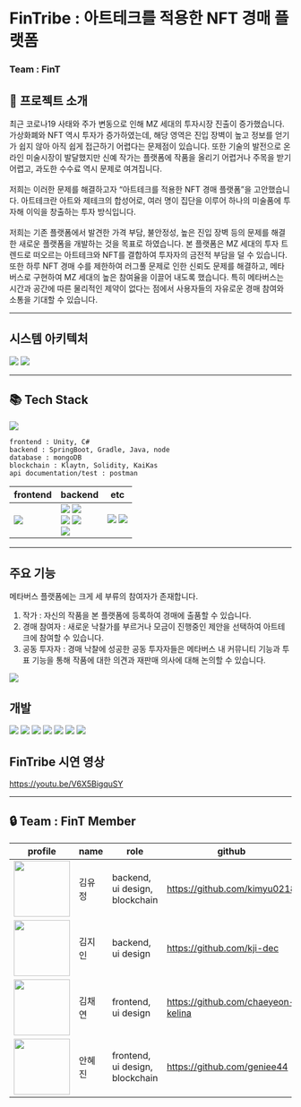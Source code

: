 # **FinTribe** : 아트테크를 적용한 NFT 경매 플랫폼
### Team : FinT <br/>

## **📝 프로젝트 소개**
최근 코로나19 사태와 주가 변동으로 인해 MZ 세대의 투자시장 진출이 증가했습니다. 가상화폐와 NFT 역시 투자가 증가하였는데, 해당 영역은 진입 장벽이 높고 정보를 얻기가 쉽지 않아 아직 쉽게 접근하기 어렵다는 문제점이 있습니다. 또한 기술의 발전으로 온라인 미술시장이 발달했지만 신예 작가는 플랫폼에 작품을 올리기 어렵거나 주목을 받기 어렵고, 과도한 수수료 역시 문제로 여겨집니다. <br /> <br /> 저희는 이러한 문제를 해결하고자 “아트테크를 적용한 NFT 경매 플랫폼”을 고안했습니다. 아트테크란 아트와 제테크의 합성어로, 여러 명이 집단을 이루어 하나의 미술품에 투자해 이익을 창출하는 투자 방식입니다.<br /> <br /> 
저희는 기존 플랫폼에서 발견한 가격 부담, 불안정성, 높은 진입 장벽 등의 문제를 해결한 새로운 플랫폼을 개발하는 것을 목표로 하였습니다. 본 플랫폼은 MZ 세대의 투자 트렌드로 떠오르는 아트테크와 NFT를 결합하여 투자자의 금전적 부담을 덜 수 있습니다. 또한 하루 NFT 경매 수를 제한하여 러그풀 문제로 인한 신뢰도 문제를 해결하고, 메타버스로 구현하여 MZ 세대의 높은 참여율을 이끌어 내도록 했습니다. 특히 메타버스는 시간과 공간에 따른 물리적인 제약이 없다는 점에서 사용자들의 자유로운 경매 참여와 소통을 기대할 수 있습니다.<br /> 

------------------

## **시스템 아키텍처**
<img src ="https://user-images.githubusercontent.com/69005820/222912933-abc7d0f9-4fb6-4b93-8d50-245b7993f15e.jpg">
<img src = "https://user-images.githubusercontent.com/69005820/222912943-14512eb1-d36f-4693-b7af-999967f76762.jpg">

------------------

## **📚 Tech Stack**
<img src ="https://user-images.githubusercontent.com/69005820/222913379-514b6b3e-1cda-48c9-a471-af19fdd6ddde.jpg">

```
frontend : Unity, C#
backend : SpringBoot, Gradle, Java, node
database : mongoDB
blockchain : Klaytn, Solidity, KaiKas
api documentation/test : postman
```
| frontend | backend | etc |                                                                                                                                                   
|------|------|------|
| <img src="https://img.shields.io/badge/Unity-FFFFFF?style=for-the-badge&logo=unity&logoColor=black"> | <img src="https://img.shields.io/badge/Spring_Boot-F2F4F9?style=for-the-badge&logo=spring-boot"> <img src ="https://img.shields.io/badge/gradle-02303A?style=for-the-badge&logo=gradle&logoColor=white"> <br /> <img src="https://img.shields.io/badge/Java-ED8B00?style=for-the-badge&logo=java&logoColor=white"> <img src="https://img.shields.io/badge/Node.js-339933.svg?style=for-the-badge&logo=Node.js&logoColor=white"> <br /> <img src ="https://img.shields.io/badge/MongoDB-47A248?style=for-the-badge&logo=MongoDB&logoColor=white"> | <img src="https://img.shields.io/badge/Postman-FF6C37?style=for-the-badge&logo=Postman&logoColor=white"> <img src ="https://img.shields.io/badge/Solidity-e6e6e6?style=for-the-badge&logo=solidity&logoColor=black"> |

------------------

## **주요 기능**
메타버스 플랫폼에는 크게 세 부류의 참여자가 존재합니다.<br /> 
1. 작가 : 자신의 작품을 본 플랫폼에 등록하여 경매에 출품할 수 있습니다.<br /> 
2. 경매 참여자 : 새로운 낙찰가를 부르거나 모금이 진행중인 제안을 선택하여 아트테크에 참여할 수 있습니다.<br /> 
3. 공동 투자자 : 경매 낙찰에 성공한 공동 투자자들은 메타버스 내 커뮤니티 기능과 투표 기능을 통해 작품에 대한 의견과 재판매 의사에 대해 논의할 수 있습니다.<br /> 
<img src = "https://user-images.githubusercontent.com/69005820/222912828-f785a619-2dc9-40fb-9439-276f6a1f4a04.jpg">

## **개발**
<img src = "https://user-images.githubusercontent.com/69005820/222913810-0b33bfeb-adf6-4e05-902a-eab9fa27f92d.jpg">
<img src = "https://user-images.githubusercontent.com/69005820/222913816-3c936288-8731-40ce-aaaf-ee5398fdae00.jpg">
<img src = "https://user-images.githubusercontent.com/69005820/222913817-5d35283d-2b93-4305-8238-daa237d20014.jpg">
<img src = "https://user-images.githubusercontent.com/69005820/222913818-45a3ea7f-e671-42d0-89db-d3eb3abc8a34.jpg">
<img src = "https://user-images.githubusercontent.com/69005820/222913819-e988142c-1752-48ca-bd4d-ddc6e3b56c6d.jpg">
<img src = "https://user-images.githubusercontent.com/69005820/222913820-77beadad-ebc6-4814-9810-5afb47b4f896.jpg">
<img src = "https://user-images.githubusercontent.com/69005820/222913822-7a8d0b6c-cdc8-496a-924a-d509533e5e89.jpg">

## **FinTribe 시연 영상**


https://youtu.be/V6X5BigquSY <br />

------------------


## **🔒 Team : FinT Member**

| profile | name | role | github |
| --- | --- | --- | --- | 
| <img src="https://user-images.githubusercontent.com/70785620/148648365-b8f5a279-2000-4259-aed6-0218eeb59b3d.png" width="100px"> | 김유정 | backend, ui design, blockchain | https://github.com/kimyu0218 |
| <img src="https://user-images.githubusercontent.com/70785620/148648367-32d19420-a0b3-401d-8cae-d961299dc0fb.png" width="100px"> | 김지인 | backend, ui design | https://github.com/kji-dec |
| <img src="https://user-images.githubusercontent.com/70785620/148648371-ac822b50-b186-4cff-9dcd-00b7e8f50a1b.png" width="100px"> | 김채연 | frontend, ui design | https://github.com/chaeyeon-kelina |
| <img src="https://user-images.githubusercontent.com/70785620/148648372-d15ec7c1-4d51-4487-98af-32792ee9afad.png" width="100px"> | 안혜진 | frontend, ui design, blockchain | https://github.com/geniee44 |

</br>



